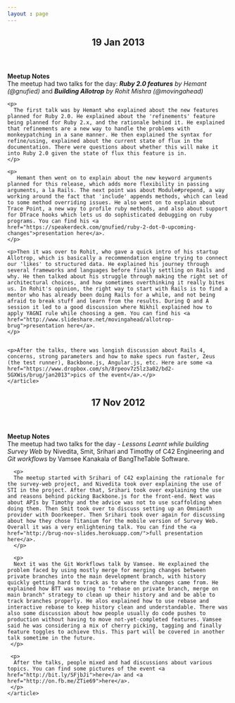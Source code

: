 ```yaml
---
layout : page
---
```


<section id="container">
  <div id="flash"></div>

  <section class='column'>
    <article>
    <header><h2>19 Jan 2013</h2></header>
    <p>
      <strong>Meetup Notes</strong><br />
      The meetup had two talks for the day: <em><strong>Ruby 2.0 features</strong> by Hemant (@gnufied)</em> and <em><strong>Building Allotrop</strong> by Rohit Mishra (@movingahead)</em> 
    </p>
    
    <p>
      The first talk was by Hemant who explained about the new features planned for Ruby 2.0. He explained about the 'refinements' feature being planned for Ruby 2.x, and the rationale behind it. He explained that refinements are a new way to handle the problems with monkeypatching in a sane manner. He then explained the syntax for refine/using, explained about the current state of flux in the documentation. There were questions about whether this will make it into Ruby 2.0 given the state of flux this feature is in. 
    </p>
    
    <p>
       Hemant then went on to explain about the new keyword arguments planned for this release, which adds more flexibility in passing arguments, a la Rails. The next point was about Module#prepend, a way working around the fact that 'include' appends methods, which can lead to some method overriding issues. He also went on to explain about Trace Point, a new way to profile ruby methods, and also about support for DTrace hooks which lets us do sophisticated debugging on ruby programs. You can find his <a href="https://speakerdeck.com/gnufied/ruby-2-dot-0-upcoming-changes">presentation here</a>. 
    </p>
    
    <p>Then it was over to Rohit, who gave a quick intro of his startup  Allotrop, which is basically a recommendation engine trying to connect our 'likes' to structured data. He explained his journey through several frameworks and languages before finally settling on Rails and why. He then talked about his struggle through making the right set of architectural choices, and how sometimes overthinking it really bites us. In Rohit's opinion, the right way to start with Rails is to find a mentor who has already been doing Rails for a while, and not being afraid to break stuff and learn from the results. During Q and A session it led to a good discussion where Nikhil explained how to apply YAGNI rule while choosing a gem. You can find his <a href="http://www.slideshare.net/movingahead/allotrop-brug">presentation here</a>.
    </p>

    
    <p>After the talks, there was longish discussion about Rails 4, concerns, strong parameters and how to make specs run faster, Zeus (the test runner), Backbone.js, Angular.js, etc. Here are some <a href="https://www.dropbox.com/sh/8rpeov7z5lz3a02/bd2-SGXWis/brug/jan2013">pics of the event</a>.</p>
    </article>
  </section>

  <section class='column'>
    <article>
      <header><h2>17 Nov 2012</h2></header>
      <p>
      <strong>Meetup Notes</strong><br />
      The meetup had two talks for the day - <em>Lessons Learnt while building Survey Web</em> 
      by Nivedita, Smit, Srihari and Timothy of C42 Engineering and 
      <em>Git workflows</em> by Vamsee Kanakala of BangTheTable Software. 
      </p>

      <p>
      The meetup started with Srihari of C42 explaining the rationale for the survey-web project, and Nivedita took over explaining the use of STI in the project. After that, Srihari took over explaining the use and reasons behind picking Backbone.js for the front-end. Next was about APIs by Timothy and the advice was not to use scaffolding when doing them. Then Smit took over to discuss setting up an Omniauth provider with Doorkeeper. Then Srihari took over again for discussing about how they chose Titanium for the mobile version of Survey Web. Overall it was a very enlightening talk. You can find the <a href="http://brug-nov-slides.herokuapp.com/">full presentation here</a>.
      </p>

      <p>
      Next it was the Git Workflows talk by Vamsee. He explained the problem faced by using mostly merge for merging changes between private branches into the main development branch, with history quickly getting hard to track as to where the changes came from. He explained how BTT was moving to "rebase on private branch, merge on main branch" strategy to clean up their history and and be able to track branches properly. He alos explained how to use rebase and interactive rebase to keep history clean and understandable. There was also some discussion about how people usually do code pushes to production without having to move not-yet-completed features. Vamsee said he was considering a mix of cherry picking, tagging and finally feature toggles to achieve this. This part will be covered in another talk sometime in the future.
     </p>

     <p>
      After the talks, people mixed and had discussions about various topics. You can find some pictures of the event <a href="http://bit.ly/SFjbJi">here</a> and <a href="http://on.fb.me/ZTie69">here</a>.
     </p>
    </article>  
  </section>

</section>
